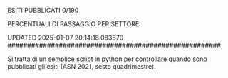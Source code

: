 ESITI PUBBLICATI 0/190 

PERCENTUALI DI PASSAGGIO PER SETTORE:

UPDATED 2025-01-07 20:14:18.083870
###################################################### 

Si tratta di un semplice script in python per controllare quando sono pubblicati gli esiti (ASN 2021, sesto quadrimestre).

